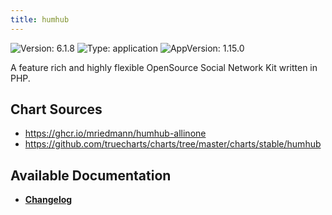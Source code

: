 ```yaml
---
title: humhub
---
```


![Version: 6.1.8](https://img.shields.io/badge/Version-6.1.8-informational?style=flat-square) ![Type: application](https://img.shields.io/badge/Type-application-informational?style=flat-square) ![AppVersion: 1.15.0](https://img.shields.io/badge/AppVersion-1.15.0-informational?style=flat-square)

A feature rich and highly flexible OpenSource Social Network Kit written in PHP.

## Chart Sources

- https://ghcr.io/mriedmann/humhub-allinone
- https://github.com/truecharts/charts/tree/master/charts/stable/humhub

## Available Documentation

- [**Changelog**](./CHANGELOG.md)
